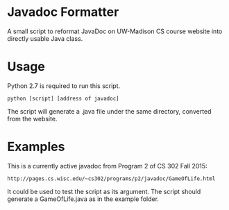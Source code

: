 # Javadoc Formatter
A small script to reformat JavaDoc on UW-Madison CS course website into directly usable Java class.
# Usage
Python 2.7 is required to run this script.

<pre><code>python [script] [address of javadoc]
</code></pre>

The script will generate a .java file under the same directory, converted from the website.
# Examples
This is a currently active javadoc from Program 2 of CS 302 Fall 2015:
<pre><code>http://pages.cs.wisc.edu/~cs302/programs/p2/javadoc/GameOfLife.html
</code></pre>
It could be used to test the script as its argument. The script should generate a GameOfLife.java as in the example folder.
